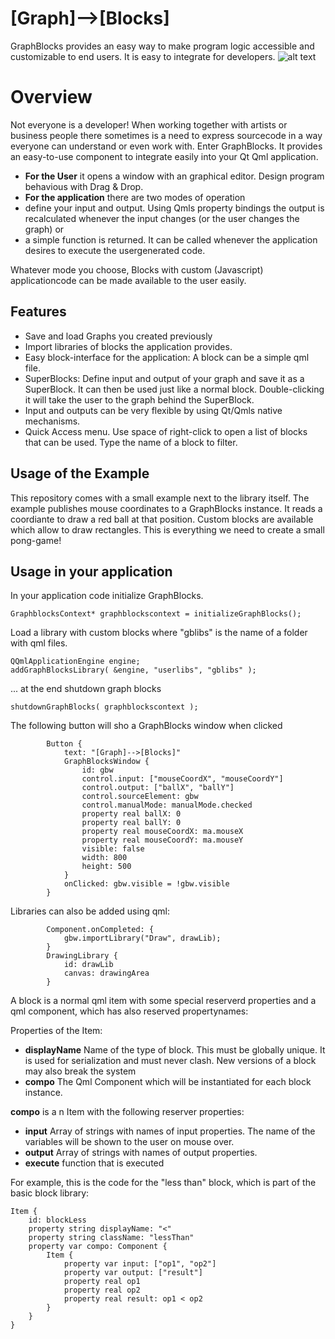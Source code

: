# [Graph]-->[Blocks]
GraphBlocks provides an easy way to make program logic accessible and customizable to end users. It is easy to integrate for developers.
![alt text](https://github.com/dabulla/graphblocks/raw/master/doc/example_overview.png "Overview")

# Overview
Not everyone is a developer! When working together with artists or business people there sometimes is a need
to express sourcecode in a way everyone can understand or even work with. Enter GraphBlocks. It provides an easy-to-use
component to integrate easily into your Qt Qml application.
* **For the User** it opens a window with an graphical editor. Design program behavious with Drag & Drop.
* **For the application** there are two modes of operation
 * define your input and output. Using Qmls property bindings the output is recalculated whenever the input changes (or the user changes the graph) or
 * a simple function is returned. It can be called whenever the application desires to execute the usergenerated code.
 
 Whatever mode you choose, Blocks with custom (Javascript) applicationcode can be made available to the user easily.
 
## Features
* Save and load Graphs you created previously
* Import libraries of blocks the application provides.
* Easy block-interface for the application: A block can be a simple qml file.
* SuperBlocks: Define input and output of your graph and save it as a SuperBlock. It can then be used just like a normal block.
 Double-clicking it will take the user to the graph behind the SuperBlock.
* Input and outputs can be very flexible by using Qt/Qmls native mechanisms.
* Quick Access menu. Use space of right-click to open a list of blocks that can be used. Type the name of a block to filter.

## Usage of the Example

This repository comes with a small example next to the library itself. The example publishes mouse coordinates
to a GraphBlocks instance. It reads a coordiante to draw a red ball at that position.
Custom blocks are available which allow to draw rectangles. This is everything we need to create a small pong-game!


## Usage in your application

In your application code initialize GraphBlocks.

    GraphblocksContext* graphblockscontext = initializeGraphBlocks();

Load a library with custom blocks where "gblibs" is the name of a folder with qml files.

    QQmlApplicationEngine engine;
    addGraphBlocksLibrary( &engine, "userlibs", "gblibs" );

... at the end shutdown graph blocks

    shutdownGraphBlocks( graphblockscontext );

The following button will sho a GraphBlocks window when clicked

            Button {
                text: "[Graph]-->[Blocks]"
                GraphBlocksWindow {
                    id: gbw
                    control.input: ["mouseCoordX", "mouseCoordY"]
                    control.output: ["ballX", "ballY"]
                    control.sourceElement: gbw
                    control.manualMode: manualMode.checked
                    property real ballX: 0
                    property real ballY: 0
                    property real mouseCoordX: ma.mouseX
                    property real mouseCoordY: ma.mouseY
                    visible: false
                    width: 800
                    height: 500
                }
                onClicked: gbw.visible = !gbw.visible
            }

Libraries can also be added using qml:

            Component.onCompleted: {
                gbw.importLibrary("Draw", drawLib);
            }
            DrawingLibrary {
                id: drawLib
                canvas: drawingArea
            }
            
A block is a normal qml item with some special reserverd properties and a qml component, which has also reserved propertynames:

Properties of the Item:
* **displayName** Name of the type of block. This must be globally unique.
 It is used for serialization and must never clash. New versions of a block may also break the system
* **compo** The Qml Component which will be instantiated for each block instance.

**compo** is a n Item with the following reserver properties:
* **input** Array of strings with names of input properties. The name of the variables will be shown to the user on mouse over.
* **output** Array of strings with names of output properties.
* **execute** function that is executed 

For example, this is the code for the "less than" block, which is part of the basic block library:

    Item {
        id: blockLess
        property string displayName: "<"
        property string className: "lessThan"
        property var compo: Component {
            Item {
                property var input: ["op1", "op2"]
                property var output: ["result"]
                property real op1
                property real op2
                property real result: op1 < op2
            }
        }
    }


